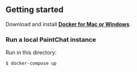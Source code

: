 ## Getting started

Download and install **[Docker for Mac or Windows](https://www.docker.com/products/overview)**.

### Run a local PaintChat instance

Run in this directory:

    $ docker-compose up
